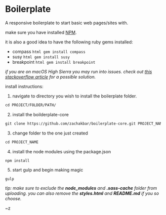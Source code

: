 # Boilerplate

A responsive boilerplate to start basic web pages/sites with.

make sure you have installed [NPM](https://www.npmjs.com/get-npm).

it is also a good idea to have the following ruby gems installed:
- compass ```html gem install compass ```
- susy ```html gem install susy ```
- breakpoint ```html gem install breakpoint ```

_if you are on macOS High Sierra you may run into issues. check out [this stackoverflow article](https://stackoverflow.com/questions/46511870/doesnt-compile-scss-after-update-osx-to-10-13-macos-high-sierra) for a possible solution._

install instructions:
1. navigate to directory you wish to install the boilerplate folder.
```html
cd PROJECT/FOLDER/PATH/
```
2. install the boilderplate-core
```html
git clone https://github.com/zachakbar/boilerplate-core.git PROJECT_NAME
```
3. change folder to the one just created
```html
cd PROJECT_NAME
```
4. install the node modules using the package.json
```html
npm install
```
5. start gulp and begin making magic
```
gulp
```

_tip: make sure to exclude the **node_modules** and **.sass-cache** folder from uploading. you can also remove the **styles.html** and **README.md** if you so choose._

~z
